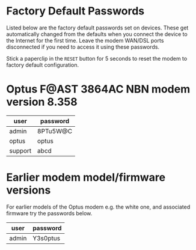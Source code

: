 # Factory Default Passwords

Listed below are the factory default passwords set on devices.
These get automatically changed from the defaults when you connect the device to the Internet for the first time.
Leave the modem WAN/DSL ports disconnected if you need to access it using these passwords.

Stick a paperclip in the `RESET` button for 5 seconds to reset the modem to factory default configuration.

# Optus F@AST 3864AC NBN modem version 8.358

| user | password |
| --- | --- |
| admin | 8PTu5W@C |
| optus | optus |
| support | abcd |

# Earlier modem model/firmware versions

For earlier models of the Optus modem e.g. the white one, and associated firmware try the passwords below.

| user | password |
| --- | --- |
| admin | Y3s0ptus |

